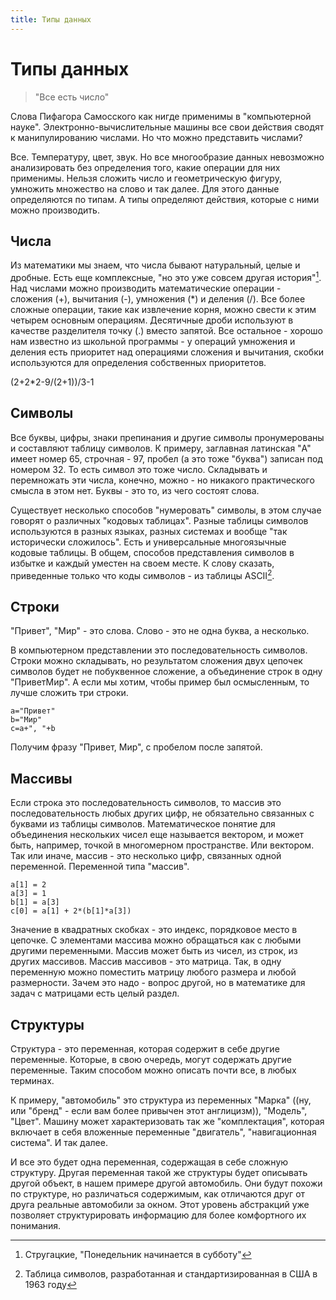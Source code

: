 ```yaml
---
title: Типы данных
---
```

# Типы данных
> "Все есть число"

Слова Пифагора Самосского как нигде применимы в "компьютерной науке". Электронно-вычислительные машины все свои действия сводят к манипулированию числами. Но что можно представить числами?

Все. Температуру, цвет, звук. Но все многообразие данных невозможно анализировать без определения того, какие операции для них применимы. Нельзя сложить число и геометрическую фигуру, умножить множество на слово и так далее. Для этого данные определяются по типам. А типы определяют действия, которые с ними можно производить.

## Числа
Из математики мы знаем, что числа бывают натуральный, целые и дробные. Есть еще комплексные, "но это уже совсем другая история"[^1].  Над числами можно производить математические операции - сложения (+), вычитания (-), умножения (*) и деления (/). Все более сложные операции, такие как извлечение корня, можно свести к этим четырем основным операциям. Десятичные дроби используют в качестве разделителя точку (.) вместо запятой. Все остальное - хорошо нам известно из школьной программы - у операций умножения и деления есть приоритет над операциями сложения и вычитания, скобки используются для определения собственных приоритетов.

  (2+2*2-9/(2+1))/3-1

[^1]: Стругацкие, "Понедельник начинается в субботу"

## Символы

Все буквы, цифры, знаки препинания и другие символы пронумерованы и составляют таблицу символов. К примеру, заглавная латинская "A" имеет номер 65, строчная - 97, пробел (а это тоже "буква") записан под номером 32. То есть символ это тоже число. Складывать и перемножать эти числа, конечно, можно - но никакого практического смысла в этом нет. Буквы - это то, из чего состоят слова.

Существует несколько способов "нумеровать" символы, в этом случае говорят о различных "кодовых таблицах". Разные таблицы символов используются в разных языках, разных системах и вообще "так исторически сложилось". Есть и универсальные многоязычные кодовые таблицы. В общем, способов представления символов в избытке и каждый уместен на своем месте. К слову сказать, приведенные только что коды символов - из таблицы ASCII[^2].

[^2]: Таблица символов, разработанная и стандартизированная в США в 1963 году

## Строки

"Привет", "Мир" - это слова. Слово - это не одна буква, а несколько.

В компьютерном представлении это последовательность символов. Строки можно складывать, но результатом сложения двух цепочек символов будет не побуквенное сложение, а объединение строк в одну "ПриветМир". А если мы хотим, чтобы пример был осмысленным, то лучше сложить три строки.

~~~
a="Привет"
b="Мир" 
c=a+", "+b
~~~

Получим фразу "Привет, Мир", с пробелом после запятой.

## Массивы
Если строка это последовательность символов, то массив это последовательность любых других цифр, не обязательно связанных с буквами из таблицы символов. Математическое понятие для объединения нескольких чисел еще называется вектором, и может быть, например, точкой в многомерном пространстве. Или вектором. Так или иначе, массив - это несколько цифр, связанных одной переменной. Переменной типа "массив".

~~~
a[1] = 2
a[3] = 1
b[1] = a[3]
c[0] = a[1] + 2*(b[1]*a[3])
~~~

Значение в квадратных скобках - это индекс, порядковое место в цепочке. С элементами массива можно обращаться как с любыми другими переменными. Массив может быть из чисел, из строк, из других массивов. Массив массивов - это матрица. Так, в одну переменную можно поместить матрицу любого размера и любой размерности. Зачем это надо - вопрос другой, но в математике для задач с матрицами есть целый раздел.

## Структуры
Структура - это переменная, которая содержит в себе другие переменные. Которые, в свою очередь, могут содержать другие переменные. Таким способом можно описать почти все, в любых терминах. 

К примеру, "автомобиль" это структура из переменных "Марка" ((ну, или "бренд" - если вам более привычен этот англицизм)), "Модель", "Цвет". Машину может характеризовать так же "комплектация", которая включает в себя вложенные переменные "двигатель", "навигационная система". И так далее.

И все это будет одна переменная, содержащая в себе сложную структуру. Другая переменная такой же структуры будет описывать другой объект, в нашем примере другой автомобиль. Они будут похожи по структуре, но различаться содержимым, как отличаются друг от друга реальные автомобили за окном. Этот уровень абстракций уже позволяет структурировать информацию для более комфортного их понимания. 
